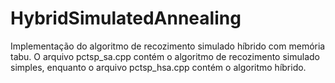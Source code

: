 # HybridSimulatedAnnealing
Implementação do algoritmo de recozimento simulado híbrido com memória tabu.
O arquivo pctsp_sa.cpp contém o algoritmo de recozimento simulado simples, enquanto o arquivo pctsp_hsa.cpp contém o algoritmo híbrido.
